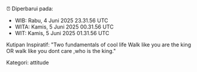 ⏰ Diperbarui pada:
- WIB: Rabu, 4 Juni 2025 23.31.56 UTC
- WITA: Kamis, 5 Juni 2025 00.31.56 UTC
- WIT: Kamis, 5 Juni 2025 01.31.56 UTC

Kutipan Inspiratif:
"Two fundamentals of cool life  Walk like you are the king OR walk like you dont care ,who is the king."


Kategori: attitude

